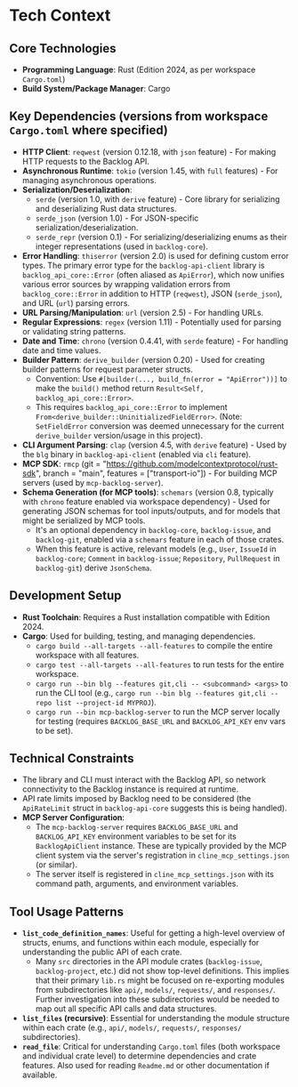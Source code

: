 # Tech Context

## Core Technologies
-   **Programming Language**: Rust (Edition 2024, as per workspace `Cargo.toml`)
-   **Build System/Package Manager**: Cargo

## Key Dependencies (versions from workspace `Cargo.toml` where specified)
-   **HTTP Client**: `reqwest` (version 0.12.18, with `json` feature) - For making HTTP requests to the Backlog API.
-   **Asynchronous Runtime**: `tokio` (version 1.45, with `full` features) - For managing asynchronous operations.
-   **Serialization/Deserialization**:
    -   `serde` (version 1.0, with `derive` feature) - Core library for serializing and deserializing Rust data structures.
    -   `serde_json` (version 1.0) - For JSON-specific serialization/deserialization.
    -   `serde_repr` (version 0.1) - For serializing/deserializing enums as their integer representations (used in `backlog-core`).
-   **Error Handling**: `thiserror` (version 2.0) is used for defining custom error types. The primary error type for the `backlog-api-client` library is `backlog_api_core::Error` (often aliased as `ApiError`), which now unifies various error sources by wrapping validation errors from `backlog_core::Error` in addition to HTTP (`reqwest`), JSON (`serde_json`), and URL (`url`) parsing errors.
-   **URL Parsing/Manipulation**: `url` (version 2.5) - For handling URLs.
-   **Regular Expressions**: `regex` (version 1.11) - Potentially used for parsing or validating string patterns.
-   **Date and Time**: `chrono` (version 0.4.41, with `serde` feature) - For handling date and time values.
-   **Builder Pattern**: `derive_builder` (version 0.20) - Used for creating builder patterns for request parameter structs.
    -   Convention: Use `#[builder(..., build_fn(error = "ApiError"))]` to make the `build()` method return `Result<Self, backlog_api_core::Error>`.
    -   This requires `backlog_api_core::Error` to implement `From<derive_builder::UninitializedFieldError>`. (Note: `SetFieldError` conversion was deemed unnecessary for the current `derive_builder` version/usage in this project).
-   **CLI Argument Parsing**: `clap` (version 4.5, with `derive` feature) - Used by the `blg` binary in `backlog-api-client` (enabled via `cli` feature).
-   **MCP SDK**: `rmcp` (git = "https://github.com/modelcontextprotocol/rust-sdk", branch = "main", features = ["transport-io"]) - For building MCP servers (used by `mcp-backlog-server`).
-   **Schema Generation (for MCP tools)**: `schemars` (version 0.8, typically with `chrono` feature enabled via workspace dependency) - Used for generating JSON schemas for tool inputs/outputs, and for models that might be serialized by MCP tools.
    -   It's an optional dependency in `backlog-core`, `backlog-issue`, and `backlog-git`, enabled via a `schemars` feature in each of those crates.
    -   When this feature is active, relevant models (e.g., `User`, `IssueId` in `backlog-core`; `Comment` in `backlog-issue`; `Repository`, `PullRequest` in `backlog-git`) derive `JsonSchema`.

## Development Setup
-   **Rust Toolchain**: Requires a Rust installation compatible with Edition 2024.
-   **Cargo**: Used for building, testing, and managing dependencies.
    -   `cargo build --all-targets --all-features` to compile the entire workspace with all features.
    -   `cargo test --all-targets --all-features` to run tests for the entire workspace.
    -   `cargo run --bin blg --features git,cli -- <subcommand> <args>` to run the CLI tool (e.g., `cargo run --bin blg --features git,cli -- repo list --project-id MYPROJ`).
    -   `cargo run --bin mcp-backlog-server` to run the MCP server locally for testing (requires `BACKLOG_BASE_URL` and `BACKLOG_API_KEY` env vars to be set).

## Technical Constraints
-   The library and CLI must interact with the Backlog API, so network connectivity to the Backlog instance is required at runtime.
-   API rate limits imposed by Backlog need to be considered (the `ApiRateLimit` struct in `backlog-api-core` suggests this is being handled).
-   **MCP Server Configuration**:
    -   The `mcp-backlog-server` requires `BACKLOG_BASE_URL` and `BACKLOG_API_KEY` environment variables to be set for its `BacklogApiClient` instance. These are typically provided by the MCP client system via the server's registration in `cline_mcp_settings.json` (or similar).
    -   The server itself is registered in `cline_mcp_settings.json` with its command path, arguments, and environment variables.

## Tool Usage Patterns
-   **`list_code_definition_names`**: Useful for getting a high-level overview of structs, enums, and functions within each module, especially for understanding the public API of each crate.
    -   Many `src` directories in the API module crates (`backlog-issue`, `backlog-project`, etc.) did not show top-level definitions. This implies that their primary `lib.rs` might be focused on re-exporting modules from subdirectories like `api/`, `models/`, `requests/`, and `responses/`. Further investigation into these subdirectories would be needed to map out all specific API calls and data structures.
-   **`list_files` (recursive)**: Essential for understanding the module structure within each crate (e.g., `api/`, `models/`, `requests/`, `responses/` subdirectories).
-   **`read_file`**: Critical for understanding `Cargo.toml` files (both workspace and individual crate level) to determine dependencies and crate features. Also used for reading `Readme.md` or other documentation if available.
